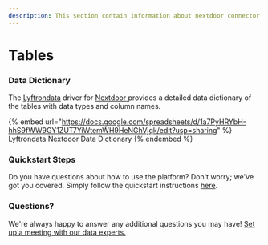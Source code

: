 ```yaml
---
description: This section contain information about nextdoor connector tables information
---
```


# Tables

### Data Dictionary

The [Lyftrondata](https://www.lyftrondata.com/) driver for [Nextdoor](https://www.lyftrondata.com/integration/nextdoor/)[ ](https://www.lyftrondata.com/integration/nextdoor/)provides a detailed data dictionary of the tables with data types and column names.

{% embed url="https://docs.google.com/spreadsheets/d/1a7PyHRYbH-hhS9fWW9GY1ZUT7YiWtemWH9HeNGhVjqk/edit?usp=sharing" %}
Lyftrondata Nextdoor Data Dictionary
{% endembed %}

### Quickstart Steps

Do you have questions about how to use the platform? Don't worry; we've got you covered. Simply follow the quickstart instructions [here](../../../../quickstart-steps.md).

### Questions? <a href="#questions" id="questions"></a>

We're always happy to answer any additional questions you may have! [Set up a meeting with our data experts.](https://www.lyftrondata.com/book-a-meeting/)

